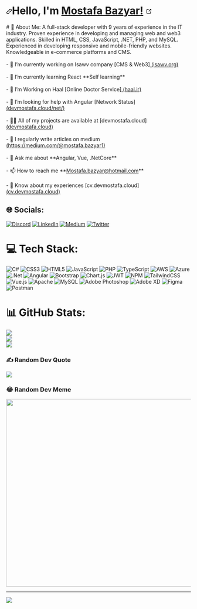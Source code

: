 <h1 dir="auto"><a id="user-content-aloha-im-armaan-jain-" class="anchor" aria-hidden="true" href="#aloha-im-armaan-jain-"><svg class="octicon octicon-link" viewBox="0 0 16 16" version="1.1" width="16" height="16" aria-hidden="true"><path fill-rule="evenodd" d="M7.775 3.275a.75.75 0 001.06 1.06l1.25-1.25a2 2 0 112.83 2.83l-2.5 2.5a2 2 0 01-2.83 0 .75.75 0 00-1.06 1.06 3.5 3.5 0 004.95 0l2.5-2.5a3.5 3.5 0 00-4.95-4.95l-1.25 1.25zm-4.69 9.64a2 2 0 010-2.83l2.5-2.5a2 2 0 012.83 0 .75.75 0 001.06-1.06 3.5 3.5 0 00-4.95 0l-2.5 2.5a3.5 3.5 0 004.95 4.95l1.25-1.25a.75.75 0 00-1.06-1.06l-1.25 1.25a2 2 0 01-2.83 0z"></path></svg></a>Hello, I'm <a href="https://developing-gamer.github.io/#/" rel="nofollow">Mostafa Bazyar!</a> <animated-image data-catalyst=""><a target="_blank" rel="noopener noreferrer" href="https://raw.githubusercontent.com/MartinHeinz/MartinHeinz/master/wave.gif" data-target="animated-image.originalLink" hidden=""><img src="https://raw.githubusercontent.com/MartinHeinz/MartinHeinz/master/wave.gif" width="50px" style="max-width: 100%;" data-target="animated-image.originalImage" hidden=""></a>
      <span class="AnimatedImagePlayer" data-target="animated-image.player">
          <a data-target="animated-image.openButton" aria-label="Open wave.gif in new window" class="AnimatedImagePlayer-button" href="https://raw.githubusercontent.com/MartinHeinz/MartinHeinz/master/wave.gif" target="_blank">
            <svg aria-hidden="true" class="octicon" xmlns="http://www.w3.org/2000/svg" viewBox="0 0 16 16" width="16" height="16">
              <path fill-rule="evenodd" d="M10.604 1h4.146a.25.25 0 01.25.25v4.146a.25.25 0 01-.427.177L13.03 4.03 9.28 7.78a.75.75 0 01-1.06-1.06l3.75-3.75-1.543-1.543A.25.25 0 0110.604 1zM3.75 2A1.75 1.75 0 002 3.75v8.5c0 .966.784 1.75 1.75 1.75h8.5A1.75 1.75 0 0014 12.25v-3.5a.75.75 0 00-1.5 0v3.5a.25.25 0 01-.25.25h-8.5a.25.25 0 01-.25-.25v-8.5a.25.25 0 01.25-.25h3.5a.75.75 0 000-1.5h-3.5z"></path>
            </svg>
          </a>
        </span>
      </span></animated-image></h1>
# 💫 About Me:
A full-stack developer with 9 years of experience in the IT industry. Proven experience in developing and managing web and web3 applications. Skilled in HTML, CSS, JavaScript, .NET, PHP, and MySQL. Experienced in developing responsive and mobile-friendly websites. Knowledgeable in e-commerce platforms and CMS.<br><br>- 🔭 I’m currently working on Isawv company [CMS & Web3]<a href="isawv.org" target="_blank"> (isawv.org)</a><br><br>- 🌱 I’m currently learning React **Self learning**<br><br>- 👯 I’m Working on Haal [Online Doctor Service]<a href="haal.ir" target="_blank"> (haal.ir)</a><br><br>- 🤝 I’m looking for help with Angular [Network Status]<a href="devmostafa.cloud/net/" target="_blank"> (devmostafa.cloud/net/)</a><br><br>- 👨‍💻 All of my projects are available at [devmostafa.cloud]<a href="devmostafa.cloud" target="_blank"> (devmostafa.cloud)</a><br><br>- 📝 I regularly write articles on medium <a href="https://medium.com/@mostafa.bazyar1" target="_blank">(https://medium.com/@mostafa.bazyar1)</a> <br><br>- 💬 Ask me about **Angular, Vue, .NetCore**<br><br>- 📫 How to reach me **<a href="Mostafa.bazyar@hotmail.com">Mostafa.bazyar@hotmail.com</a>**<br><br>- 📄 Know about my experiences [cv.devmostafa.cloud]<a href="" target="_blank"> (cv.devmostafa.cloud)</a>


## 🌐 Socials:
[![Discord](https://img.shields.io/badge/Discord-%237289DA.svg?logo=discord&logoColor=white)](htttps://discord.gg/AT.Bellator#4452) [![LinkedIn](https://img.shields.io/badge/LinkedIn-%230077B5.svg?logo=linkedin&logoColor=white)](https://linkedin.com/in/mostafa-bazyar) [![Medium](https://img.shields.io/badge/Medium-12100E?logo=medium&logoColor=white)](https://medium.com/@@mostafa.bazyar1) [![Twitter](https://img.shields.io/badge/Twitter-%231DA1F2.svg?logo=Twitter&logoColor=white)](https://twitter.com/mostafabazyar) 

# 💻 Tech Stack:
![C#](https://img.shields.io/badge/c%23-%23239120.svg?style=for-the-badge&logo=c-sharp&logoColor=white) ![CSS3](https://img.shields.io/badge/css3-%231572B6.svg?style=for-the-badge&logo=css3&logoColor=white) ![HTML5](https://img.shields.io/badge/html5-%23E34F26.svg?style=for-the-badge&logo=html5&logoColor=white) ![JavaScript](https://img.shields.io/badge/javascript-%23323330.svg?style=for-the-badge&logo=javascript&logoColor=%23F7DF1E) ![PHP](https://img.shields.io/badge/php-%23777BB4.svg?style=for-the-badge&logo=php&logoColor=white) ![TypeScript](https://img.shields.io/badge/typescript-%23007ACC.svg?style=for-the-badge&logo=typescript&logoColor=white) ![AWS](https://img.shields.io/badge/AWS-%23FF9900.svg?style=for-the-badge&logo=amazon-aws&logoColor=white) ![Azure](https://img.shields.io/badge/azure-%230072C6.svg?style=for-the-badge&logo=azure-devops&logoColor=white) ![.Net](https://img.shields.io/badge/.NET-5C2D91?style=for-the-badge&logo=.net&logoColor=white) ![Angular](https://img.shields.io/badge/angular-%23DD0031.svg?style=for-the-badge&logo=angular&logoColor=white) ![Bootstrap](https://img.shields.io/badge/bootstrap-%23563D7C.svg?style=for-the-badge&logo=bootstrap&logoColor=white) ![Chart.js](https://img.shields.io/badge/chart.js-F5788D.svg?style=for-the-badge&logo=chart.js&logoColor=white) ![JWT](https://img.shields.io/badge/JWT-black?style=for-the-badge&logo=JSON%20web%20tokens) ![NPM](https://img.shields.io/badge/NPM-%23000000.svg?style=for-the-badge&logo=npm&logoColor=white) ![TailwindCSS](https://img.shields.io/badge/tailwindcss-%2338B2AC.svg?style=for-the-badge&logo=tailwind-css&logoColor=white) ![Vue.js](https://img.shields.io/badge/vuejs-%2335495e.svg?style=for-the-badge&logo=vuedotjs&logoColor=%234FC08D) ![Apache](https://img.shields.io/badge/apache-%23D42029.svg?style=for-the-badge&logo=apache&logoColor=white) ![MySQL](https://img.shields.io/badge/mysql-%2300f.svg?style=for-the-badge&logo=mysql&logoColor=white) ![Adobe Photoshop](https://img.shields.io/badge/adobephotoshop-%2331A8FF.svg?style=for-the-badge&logo=adobephotoshop&logoColor=white) ![Adobe XD](https://img.shields.io/badge/Adobe%20XD-470137?style=for-the-badge&logo=Adobe%20XD&logoColor=#FF61F6) 	![Figma](https://img.shields.io/badge/figma-%23F24E1E.svg?style=for-the-badge&logo=figma&logoColor=white) ![Postman](https://img.shields.io/badge/Postman-FF6C37?style=for-the-badge&logo=postman&logoColor=white)
# 📊 GitHub Stats:
![](https://github-readme-stats.vercel.app/api?username=mostafabazyar&theme=react&hide_border=false&include_all_commits=true&count_private=true)<br/>
![](https://github-readme-streak-stats.herokuapp.com/?user=mostafabazyar&theme=react&hide_border=false)<br/>
![](https://github-readme-stats.vercel.app/api/top-langs/?username=mostafabazyar&theme=react&hide_border=false&include_all_commits=true&count_private=true&layout=compact)

### ✍️ Random Dev Quote
![](https://quotes-github-readme.vercel.app/api?type=horizontal&theme=radical)

### 😂 Random Dev Meme
<img src="https://random-memer.herokuapp.com/" width="512px"/>

---
[![](https://visitcount.itsvg.in/api?id=mostafabazyar&icon=1&color=1)](https://visitcount.itsvg.in)
